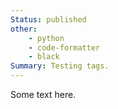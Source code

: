 ```yaml
---
Status: published
other:
    - python
    - code-formatter
    - black
Summary: Testing tags.
---
```


Some text here.

